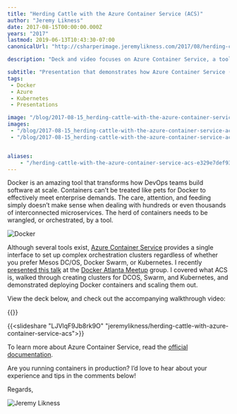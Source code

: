 ```yaml
---
title: "Herding Cattle with the Azure Container Service (ACS)"
author: "Jeremy Likness"
date: 2017-08-15T00:00:00.000Z
years: "2017"
lastmod: 2019-06-13T10:43:30-07:00
canonicalUrl: "http://csharperimage.jeremylikness.com/2017/08/herding-cattle-with-azure-container.html"

description: "Deck and video focuses on Azure Container Service, a tool that enables creation and management of Kubernetes, Docker Swarm, and Mesos DC/OS clusters with ease."

subtitle: "Presentation that demonstrates how Azure Container Service (ACS) makes it easy to configure, deploy, and manage Kubernetes, Swarm, and DCOS…"
tags:
 - Docker 
 - Azure 
 - Kubernetes 
 - Presentations 

image: "/blog/2017-08-15_herding-cattle-with-the-azure-container-service-acs/images/1.png" 
images:
 - "/blog/2017-08-15_herding-cattle-with-the-azure-container-service-acs/images/1.png" 
 - "/blog/2017-08-15_herding-cattle-with-the-azure-container-service-acs/images/2.gif" 


aliases:
    - "/herding-cattle-with-the-azure-container-service-acs-e329e7def93e"
---
```


Docker is an amazing tool that transforms how DevOps teams build software at scale. Containers can’t be treated like pets for Docker to effectively meet enterprise demands. The care, attention, and feeding simply doesn’t make sense when dealing with hundreds or even thousands of interconnected microservices. The herd of containers needs to be wrangled, or orchestrated, by a tool.

![Docker](/blog/2017-08-15_herding-cattle-with-the-azure-container-service-acs/images/1.png)

Although several tools exist, [Azure Container Service](https://docs.microsoft.com/azure/container-service/WT.mc_id=link-blog-jeliknes) provides a single interface to set up complex orchestration clusters regardless of whether you prefer Mesos DC/OS, Docker Swarm, or Kubernetes. I recently [presented this talk](https://www.meetup.com/Docker-Atlanta/events/241833081/?utm_source=jeliknes&amp;utm_medium=blog) at the [Docker Atlanta Meetup](https://www.meetup.com/Docker-Atlanta/?utm_source=jeliknes&amp;utm_medium=blog) group. I covered what ACS is, walked through creating clusters for DCOS, Swarm, and Kubernetes, and demonstrated deploying Docker containers and scaling them out.

View the deck below, and check out the accompanying walkthrough video:

{{<youtube POZYM_S8uzg>}}

{{<slideshare "LJVlqF9Jb8rk9O" "jeremylikness/herding-cattle-with-azure-container-service-acs">}}

To learn more about Azure Container Service, read the [official documentation](https://docs.microsoft.com/azure/container-service/?WT.mc_id=link-blog-jeliknes).

Are you running containers in production? I’d love to hear about your experience and tips in the comments below!

Regards,

![Jeremy Likness](/blog/2017-08-15_herding-cattle-with-the-azure-container-service-acs/images/2.gif)

